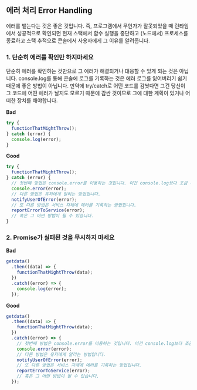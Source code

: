 ## 에러 처리 Error Handling

에러를 뱉는다는 것은 좋은 것입니다. 즉, 프로그램에서 무언가가 잘못되었을 때 런타임에서 성공적으로 확인되면 현재 스택에서 함수 실행을 중단하고 (노드에서) 프로세스를 종료하고 스택 추적으로 콘솔에서 사용자에게 그 이유를 알려줍니다.

### 1. 단순히 에러를 확인만 하지마세요

단순히 에러를 확인하는 것만으로 그 에러가 해결되거나 대응할 수 있게 되는 것은 아닙니다. console.log를 통해 콘솔에 로그를 기록하는 것은 에러 로그를 잃어버리기 쉽기 때문에 좋은 방법이 아닙니다. 만약에 try/catch로 어떤 코드를 감쌋다면 그건 당신이 그 코드에 어떤 에러가 날지도 모르기 때문에 감싼 것이므로 그에 대한 계획이 있거나 어떠한 장치를 해야합니다.

**Bad**

```javascript
try {
  functionThatMightThrow();
} catch (error) {
  console.log(error);
}
```

**Good**

```javascript
try {
  functionThatMightThrow();
} catch (error) {
  // 첫번째 방법은 console.error를 이용하는 것입니다. 이건 console.log보다 조금 더 알아채기 쉽습니다.
  console.error(error);
  // 다른 방법은 유저에게 알리는 방법입니다.
  notifyUserOfError(error);
  // 또 다른 방법은 서비스 자체에 에러를 기록하는 방법입니다.
  reportErrorToService(error);
  // 혹은 그 어떤 방법이 될 수 있습니다.
}
```

### 2. Promise가 실패된 것을 무시하지 마세요

**Bad**

```javascript
getdata()
  .then((data) => {
    functionThatMightThrow(data);
  })
  .catch((error) => {
    console.log(error);
  });
```

**Good**

```javascript
getdata()
  .then((data) => {
    functionThatMightThrow(data);
  })
  .catch((error) => {
    // 첫번째 방법은 console.error를 이용하는 것입니다. 이건 console.log보다 조금 더 알아채기 쉽습니다.
    console.error(error);
    // 다른 방법은 유저에게 알리는 방법입니다.
    notifyUserOfError(error);
    // 또 다른 방법은 서비스 자체에 에러를 기록하는 방법입니다.
    reportErrorToService(error);
    // 혹은 그 어떤 방법이 될 수 있습니다.
  });
```
